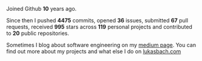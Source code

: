 Joined Github **10** years ago.

Since then I pushed **4475** commits, opened **36** issues, submitted **67** pull requests, received **995** stars across **119** personal projects and contributed to **20** public repositories.

Sometimes I blog about software engineering on my [medium page](https://medium.com/@lukasbach). You can find out more about my projects and what else I do on [lukasbach.com](https://lukasbach.com)
